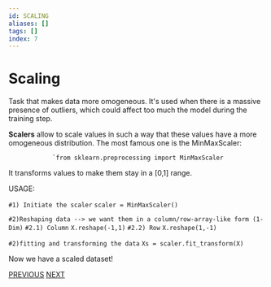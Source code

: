 ```yaml
---
id: SCALING
aliases: []
tags: []
index: 7
---
```


# Scaling

Task that makes data more omogeneous. It's used when there is a massive presence of outliers, which could affect too much the model during the training step.

**Scalers** allow to scale values in such a way that these values have a more omogeneous distribution. The most famous one is the MinMaxScaler:

				`from sklearn.preprocessing import MinMaxScaler

It transforms values to make them stay in a [0,1] range.

USAGE:

`#1) Initiate the scaler`
`scaler = MinMaxScaler()`

`#2)Reshaping data --> we want them in a column/row-array-like form (1-Dim)`
	`#2.1) Column`
		`X.reshape(-1,1)`
	`#2.2) Row`
		`X.reshape(1,-1)`

`#2)fitting and transforming the data`
`Xs = scaler.fit_transform(X)`

Now we have a scaled dataset!

[PREVIOUS](dimensionality_reduction.md) [NEXT](datamining/sampling.md)
